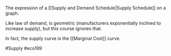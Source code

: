 The expression of a [[Supply and Demand Schedule|Supply Schedule]] on a graph.

Like law of demand, is geometric (manufacturers exponentially inclined to increase supply), but this course ignores that.

In fact, the supply curve is the [[Marginal Cost]] curve.

#Supply #eco199